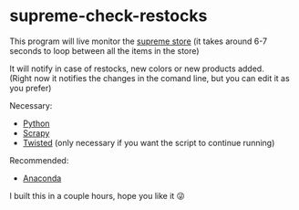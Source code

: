# supreme-check-restocks
This program will live monitor the [supreme store](https://www.supremenewyork.com/shop/all)
(it takes around 6-7 seconds to loop between all the items in the store)   

It will notify in case of restocks, new colors or new products added.    
(Right now it notifies the changes in the comand line, but you can edit it as you prefer)

Necessary:
  * [Python](https://www.python.org/)
  * [Scrapy](https://scrapy.org/)
  * [Twisted](https://pypi.org/project/Twisted/) (only necessary if you want the script to continue running)

Recommended:
  * [Anaconda](https://www.anaconda.com/)
  
I built this in a couple hours, hope you like it 😜
